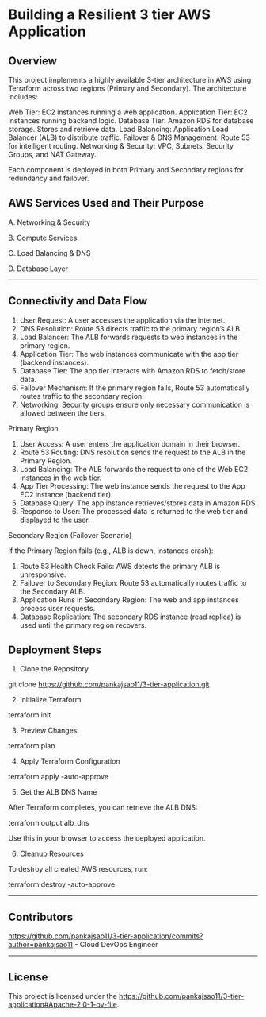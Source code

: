 # Building a Resilient 3 tier AWS Application

## Overview
 
This project implements a highly available 3-tier architecture in AWS using Terraform across two regions (Primary and Secondary). The architecture includes:
 
Web Tier: EC2 instances running a web application.
Application Tier: EC2 instances running backend logic.
Database Tier: Amazon RDS for database storage. Stores and retrieve data.
Load Balancing: Application Load Balancer (ALB) to distribute traffic.
Failover & DNS Management: Route 53 for intelligent routing.
Networking & Security: VPC, Subnets, Security Groups, and NAT Gateway.

Each component is deployed in both Primary and Secondary regions for redundancy and failover.

## AWS Services Used and Their Purpose
 
A. Networking & Security
 
B. Compute Services
 
C. Load Balancing & DNS
 
D. Database Layer
 
 
---
 
## Connectivity and Data Flow

1. User Request: A user accesses the application via the internet.
2. DNS Resolution: Route 53 directs traffic to the primary region’s ALB.
3. Load Balancer: The ALB forwards requests to web instances in the primary region.
4. Application Tier: The web instances communicate with the app tier (backend instances).
5. Database Tier: The app tier interacts with Amazon RDS to fetch/store data.
6. Failover Mechanism: If the primary region fails, Route 53 automatically routes traffic to the secondary region.
7. Networking: Security groups ensure only necessary communication is allowed between the tiers.
 
Primary Region
 
1. User Access: A user enters the application domain in their browser.
2. Route 53 Routing: DNS resolution sends the request to the ALB in the Primary Region.
3. Load Balancing: The ALB forwards the request to one of the Web EC2 instances in the web tier. 
4. App Tier Processing: The web instance sends the request to the App EC2 instance (backend tier).
5. Database Query: The app instance retrieves/stores data in Amazon RDS.
6. Response to User: The processed data is returned to the web tier and displayed to the user.

Secondary Region (Failover Scenario)
 
If the Primary Region fails (e.g., ALB is down, instances crash):
 
1. Route 53 Health Check Fails: AWS detects the primary ALB is unresponsive.
2. Failover to Secondary Region: Route 53 automatically routes traffic to the Secondary ALB.
3. Application Runs in Secondary Region: The web and app instances process user requests.
4. Database Replication: The secondary RDS instance (read replica) is used until the primary region recovers.

## Deployment Steps
 
1. Clone the Repository
 
git clone https://github.com/pankajsao11/3-tier-application.git
 
2. Initialize Terraform
 
terraform init
 
3. Preview Changes
 
terraform plan
 
4. Apply Terraform Configuration
 
terraform apply -auto-approve
 
5. Get the ALB DNS Name
 
After Terraform completes, you can retrieve the ALB DNS:
 
terraform output alb_dns
 
Use this in your browser to access the deployed application.
 
6. Cleanup Resources
 
To destroy all created AWS resources, run:
 
terraform destroy -auto-approve

---
 
## Contributors
 
https://github.com/pankajsao11/3-tier-application/commits?author=pankajsao11 - Cloud DevOps Engineer
 
---
 
## License
 
This project is licensed under the https://github.com/pankajsao11/3-tier-application#Apache-2.0-1-ov-file.
